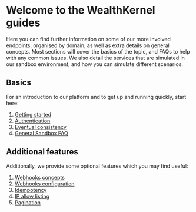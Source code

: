 # Welcome to the WealthKernel guides

Here you can find further information on some of our more involved endpoints, organised by domain, as well as extra details on general concepts. Most sections will cover the basics of the topic, and FAQs to help with any common issues. We also detail the services that are simulated in our sandbox environment, and how you can simulate different scenarios.

## Basics

For an introduction to our platform and to get up and running quickly, start here:

1. <a href="/docs/api/docs/help/GettingStarted.md">Getting started</a>
2. <a href="/docs/api/docs/help/Authentication.md">Authentication</a>
3. <a href="/docs/api/docs/help/EventualConsistency.md">Eventual consistency</a>
4. <a href="../docs/sandbox/Sandbox-FAQ.md">General Sandbox FAQ</a>

## Additional features

Additionally, we provide some optional features which you may find useful:

1. <a href="/docs/api/docs/help/Webhooks.md">Webhooks concepts</a>
2. <a href="../docs/webhooks/Getting-Started.md">Webhooks configuration</a>
3. <a href="/docs/api/docs/help/Idempotency.md">Idempotency</a>
4. <a href="../docs/ip-allow-listing/Basics.md">IP allow listing</a>
5. <a href="/docs/api/docs/help/Pagination.md">Pagination</a>
